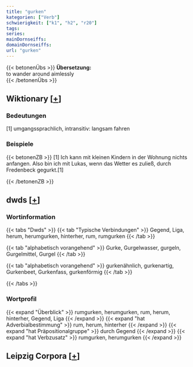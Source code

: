 ```yaml
---
title: "gurken"
kategorien: ["Verb"]
schwierigkeit: ["k1", "h2", "r20"]
tags:
series:
mainDornseiffs:
domainDornseiffs:
url: "gurken"
---
```


{{< betonenÜbs >}}
**Übersetzung:**  
to wander around aimlessly  
{{< /betonenÜbs >}}

## Wiktionary [[+](https://de.wiktionary.org/wiki/gurken)]

### Bedeutungen
[1] umgangssprachlich, intransitiv: langsam fahren  

### Beispiele
{{< betonenZB >}}
[1] Ich kann mit kleinen Kindern in der Wohnung nichts anfangen. Also bin ich mit Lukas, wenn das Wetter es zuließ, durch Fredenbeck gegurkt.[1]  

{{< /betonenZB >}}


## dwds [[+](https://www.dwds.de/wb/gurken)]

### Wortinformation
{{< tabs "Dwds" >}}
{{< tab "Typische Verbindungen" >}}
Gegend, Liga, herum, herumgurken, hinterher, rum, rumgurken
{{< /tab >}}

{{< tab "alphabetisch vorangehend" >}}
Gurke, Gurgelwasser, gurgeln, Gurgelmittel, Gurgel
{{< /tab >}}

{{< tab "alphabetisch vorangehend" >}}
gurkenähnlich, gurkenartig, Gurkenbeet, Gurkenfass, gurkenförmig
{{< /tab >}}

{{< /tabs >}}

### Wortprofil
{{< expand "Überblick" >}} rumgurken, herumgurken, rum, herum, hinterher, Gegend, Liga {{< /expand >}}
{{< expand "hat Adverbialbestimmung" >}} rum, herum, hinterher {{< /expand >}}
{{< expand "hat Präpositionalgruppe" >}} durch Gegend {{< /expand >}}
{{< expand "hat Verbzusatz" >}} rumgurken, herumgurken {{< /expand >}}

## Leipzig Corpora [[+](https://corpora.uni-leipzig.de/en/res?word=gurken&corpusId=deu_newscrawl-public_2018)]

